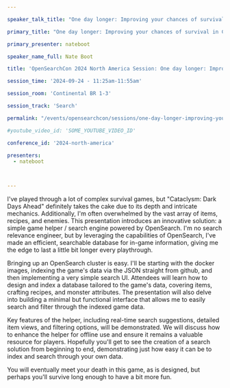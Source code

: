 ```yaml
---

speaker_talk_title: "One day longer: Improving your chances of survival in Cataclysm: Dark Days Ahead with the help of OpenSearch"

primary_title: "One day longer: Improving your chances of survival in Cataclysm: Dark Days Ahead with the help of OpenSearch"

primary_presenter: nateboot

speaker_name_full: Nate Boot

title: 'OpenSearchCon 2024 North America Session: One day longer: Improving your chances of survival in Cataclysm: Dark Days Ahead with the help of OpenSearch'

session_time: '2024-09-24 - 11:25am-11:55am' 

session_room: 'Continental BR 1-3' 

session_track: 'Search' 

permalink: "/events/opensearchcon/sessions/one-day-longer-improving-your-chances-of-survival-in-cataclysm-dark-days-ahead-with-the-help-of-opensearch.html"

#youtube_video_id: 'SOME_YOUTUBE_VIDEO_ID' 

conference_id: '2024-north-america' 

presenters: 
  - nateboot 



---
```


I've played through a lot of complex survival games, but "Cataclysm: Dark Days Ahead" definitely takes the cake due to its depth and intricate mechanics. Additionally, I'm often overwhelmed by the vast array of items, recipes, and enemies. This presentation introduces an innovative solution: a simple game helper / search engine powered by OpenSearch. I'm no search relevance engineer, but by leveraging the capabilities of OpenSearch, I've made an efficient, searchable database for in-game information, giving me the edge to last a little bit longer every playthrough. 

Bringing up an OpenSearch cluster is easy. I'll be starting with the docker images, indexing the game's data via the JSON straight from github, and then implementing a very simple search UI. Attendees will learn how to design and index a database tailored to the game's data, covering items, crafting recipes, and monster attributes. The presentation will also delve into building a minimal but functional interface that allows me to easily search and filter through the indexed game data.

Key features of the helper, including real-time search suggestions, detailed item views, and filtering options, will be demonstrated. We will discuss how to enhance the helper for offline use and ensure it remains a valuable resource for players. Hopefully you'll get to see the creation of a search solution from beginning to end, demonstrating just how easy it can be to index and search through your own data. 

You will eventually meet your death in this game, as is designed, but perhaps you'll survive long enough to have a bit more fun.

